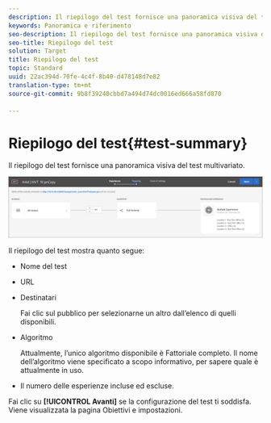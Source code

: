 ```yaml
---
description: Il riepilogo del test fornisce una panoramica visiva del test multivariato.
keywords: Panoramica e riferimento
seo-description: Il riepilogo del test fornisce una panoramica visiva del test multivariato.
seo-title: Riepilogo del test
solution: Target
title: Riepilogo del test
topic: Standard
uuid: 22ac394d-70fe-4c4f-8b40-d478148d7e82
translation-type: tm+mt
source-git-commit: 9b8f39240cbbd7a494d74dc0016ed666a58fd870

---
```



# Riepilogo del test{#test-summary}

Il riepilogo del test fornisce una panoramica visiva del test multivariato.

![Finestra di dialogo Riepilogo del test](/help/c-activities/c-multivariate-testing/t-create-multivariate-test/assets/summary2new.png)

Il riepilogo del test mostra quanto segue:

* Nome del test
* URL
* Destinatari

   Fai clic sul pubblico per selezionarne un altro dall’elenco di quelli disponibili.
* Algoritmo

   Attualmente, l’unico algoritmo disponibile è Fattoriale completo. Il nome dell’algoritmo viene specificato a scopo informativo, per sapere quale è attualmente in uso.
* Il numero delle esperienze incluse ed escluse.

Fai clic su **[!UICONTROL Avanti]** se la configurazione del test ti soddisfa. Viene visualizzata la pagina Obiettivi e impostazioni.
